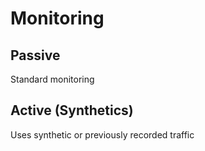 # Monitoring

## Passive
Standard monitoring

## Active (Synthetics)
Uses synthetic or previously recorded traffic
